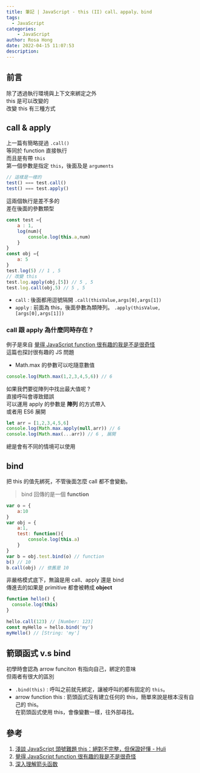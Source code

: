 ```yaml
---
title: 筆記 | JavaScript - this (II) call、appaly、bind
tags:
  - JavaScript
categories:
    - JavaScript
author: Rosa Hong
date: 2022-04-15 11:07:53
description:
---
```


## 前言  
除了透過執行環境與上下文來綁定之外  
this 是可以改變的  
改變 this 有三種方式  
<!-- more -->

## call & apply
上一篇有簡略提過 `.call()`  
等同於 function 直接執行  
而且是有帶 `this`  
第一個參數是指定 `this`，後面及是 `arguments`

```javascript
// 這樣是一樣的
test() === test.call()
test() === test.apply()
```
這兩個執行是差不多的   
差在後面的參數類型
```javascript
const test ={
	a : 1,
	log(num){
		console.log(this.a,num)
	}
}
const obj ={
	a: 5
}
test.log(5) // 1 , 5
// 改變 this 
test.log.apply(obj,[5]) // 5 , 5
test.log.call(obj,5) // 5 , 5
```
- `call` : 後面都用逗號隔開
	 `.call(thisValue,args[0],args[1])` 
- `apply` : 前面為 this，後面參數為類陣列。
	`.apply(thisValue,[args[0],args[1]])`

### call 跟 apply 為什麼同時存在 ? 
例子是來自 [覺得 JavaScript function 很有趣的我是不是很奇怪](https://blog.huli.tw/2020/04/18/javascript-function-is-awesome/)   
這篇也探討很有趣的 JS 問題  

- Math.max 的參數可以吃隨意數值

```javascript
console.log(Math.max(1,2,3,4,5,6)) // 6
```
如果我們要從陣列中找出最大值呢 ?   
直接呼叫會導致錯誤   
可以運用 apply 的參數是 **陣列** 的方式帶入   
或者用 ES6 展開  

```javascript
let arr = [1,2,3,4,5,6]
console.log(Math.max.apply(null,arr)) // 6
console.log(Math.max(...arr)) // 6 , 展開 
```

總是會有不同的情境可以使用

## bind
把 this 的值先綁死，不管後面怎麼 call
都不會變動。
> bind 回傳的是一個 **function**

```javascript
var o = {
	a:10
}
var obj = {
	a:1,
	test: function(){
		console.log(this.a)
	}
}
var b = obj.test.bind(o) // function
b() // 10
b.call(obj) // 依舊是 10
```

非嚴格模式底下，無論是用 call、apply 還是 bind   
傳進去的如果是 primitive 都會被轉成 **object**  

```javascript
function hello() {
  console.log(this)
}
  
hello.call(123) // [Number: 123]
const myHello = hello.bind('my')
myHello() // [String: 'my']
```

## 箭頭函式 v.s bind
初學時會認為 arrow funciton 有指向自己，綁定的意味    
但兩者有很大的區別    
- `.bind(this)` : 呼叫之前就先綁定，讓被呼叫的都有固定的 `this`。  
- arrow function this : 箭頭函式沒有建立任何的 this，簡單來說是根本沒有自己的 this。  
  在箭頭函式使用 this，會像變數一樣，往外部尋找。   

## 參考
1. [淺談 JavaScript 頭號難題 this：絕對不完整，但保證好懂 - Huli](https://blog.huli.tw/2019/02/23/javascript-what-is-this/)
2. [覺得 JavaScript function 很有趣的我是不是很奇怪](https://blog.huli.tw/2020/04/18/javascript-function-is-awesome/)
3. [深入理解箭头函数](https://zh.javascript.info/arrow-functions)  